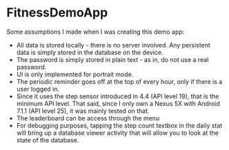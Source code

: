 # FitnessDemoApp
Some assumptions I made when I was creating this demo app:
* All data is stored locally - there is no server involved. Any persistent data is simply stored
in the database on the device.
* The password is simply stored in plain text - as in, do not use a real password.
* UI is only implemented for portrait mode.
* The periodic reminder goes off at the top of every hour, only if there is a user logged in.
* Since it uses the step sensor introduced in 4.4 (API level 19), that is the minimum API level.
That said, since I only own a Nexus 5X with Android 7.1.1 (API level 25), it was mainly tested on
 that.
* The leaderboard can be access through the menu
* For debugging purposes, tapping the step count textbox in the daily stat will bring up a
database viewer activity that will allow you to look at the state of the database.